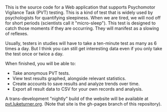 This is the source code for a Web application that supports Psychomotor Vigilance Task (PVT) testing. This is a kind of
test that is widely used by psychologists for quantifying sleepiness. When we are tired, we will nod off
 for short periods (scientists call it "micro-sleep"). This test is designed to catch those moments if 
they are occurring. They will manifest as a slowing of reflexes.

Usually, testers in studies will have to take a ten-minute test as many as 6 times a day. But I think you can still get interesting 
data even if you only take the test once or twice a day.

When finished, you will be able to:

 * Take anonymous PVT tests.
 * View test results graphed, alongside relevant statistics.
 * Create accounts to save results and analyze trends over time.
 * Export all result data to CSV for your own records and analysis.
 
A trans-development "nightly" build of the website will be available at [pvt.luketurner.org](http://pvt.luketurner.org). (Note that site is the
gh-pages branch of this repository).